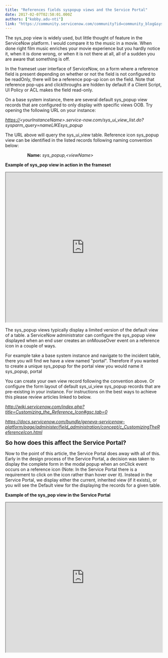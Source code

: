 ```yaml
---
title: "References fields syspopup views and the Service Portal"
date: 2017-02-07T02:58:01.000Z
authors: ["kobby.adu-nti"]
link: "https://community.servicenow.com/community?id=community_blog&sys_id=003d2ae5dbd0dbc01dcaf3231f961932"
---
```

<p>The sys_pop view is widely used, but little thought of feature in the ServiceNow platform. I would compare it to the music in a movie. When done right film music enriches your movie experience but you hardly notice it, when it is done wrong, or when it is not there at all, all of a sudden you are aware that something is off.</p><p></p><p>In the frameset user interface of ServiceNow, on a form where a reference field is present depending on whether or not the field is not configured to be readOnly, there will be a reference pop-up icon on the field. Note that reference pop-ups and clickthroughs are hidden by default if a Client Script, UI Policy or ACL makes the field read-only.</p><p></p><p></p><p>On a base system instance, there are several default sys_popup view records that are configured to only display with specific views OOB. Try opening the following URL on your instance:</p><p></p><p><em><a title="" _jive_internal="true" href="https://" rel="nofollow" target="_blank">https://</a><span>&lt;yourInstanceName&gt;.service-now.com/sys_ui_view_list.do?sysparm_query=nameLIKEsys_popup</span></em></p><p></p><p></p><p></p><p></p><p>The URL above will query the sys_ui_view table. Reference icon sys_popup view can be identified in the listed records following naming convention below:</p><p></p><p>                   <strong>Name:</strong> <em>sys_popup,&lt;viewName&gt;</em></p><p></p><p><strong>Example of sys_pop view in action in the frameset</strong></p><p><iframe id='video_tinymce_8956' style='width: 100%; height: 480px;' src=https://youtube.com/embed/jLnc3wqI2hc?showinfo=0></iframe></p><p></p><p></p><p>The sys_popup views typically display a limited version of the default view of a table. a ServiceNow administrator can configure the sys_popup view displayed when an end user creates an onMouseOver event on a reference icon in a couple of ways.</p><p></p><p></p><p>For example take a base system instance and navigate to the incident table, there you will find we have a view named "portal". Therefore if you wanted to create a unique sys_popup for the portal view you would name it sys_popup, portal</p><p></p><p>You can create your own view record following the convention above. Or configure the form layout of default sys_ui_view sys_popup records that are pre-existing in your instance. For instructions on the best ways to achieve this please review articles linked to below.</p><p></p><p><em><a title="" _jive_internal="true" href="http://wiki.servicenow.com/index.php?title=Customizing_the_Reference_Icon#gsc.tab=0" rel="nofollow" target="_blank">http://wiki.servicenow.com/index.php?title=Customizing_the_Reference_Icon#gsc.tab=0</a></em></p><p></p><p><em><a title="ocs.servicenow.com/bundle/geneva-servicenow-platform/page/administer/field_administration/concept/c_CustomizingTheReferenceIcon.html" href="https://docs.servicenow.com/bundle/geneva-servicenow-platform/page/administer/field_administration/concept/c_CustomizingTheReferenceIcon.html">https://docs.servicenow.com/bundle/geneva-servicenow-platform/page/administer/field_administration/concept/c_CustomizingTheReferenceIcon.html</a><a href="https://docs.servicenow.com/bundle/geneva-servicenow-platform/page/administer/field_administration/concept/c_CustomizingTheReferenceIcon.html" title="https://docs.servicenow.com/bundle/geneva-servicenow-platform/page/administer/field_administration/concept/c_CustomizingTheReferenceIcon.html"> </a></em></p><p></p><p><span style="font-size: 14pt;"><strong>So how does this affect the Service Portal?</strong></span></p><p>Now to the point of this article, the Service Portal does away with all of this. Early in the design process of the Service Portal, a decision was taken to display the complete form in the modal popup when an onClick event occurs on a reference icon (Note: In the Service Portal there is a requirement to click on the icon rather than hover over it). Instead in the Service Portal, we display either the current, inherited view (if it exists), or you will see the Default view for the displaying the records for a given table.</p><p></p><p><strong>Example of the sys_pop view in the Service Portal</strong></p><p><iframe id='video_tinymce_8957' style='width: 100%; height: 480px;' src=https://youtube.com/embed/xtaivMPnpD0?showinfo=0></iframe></p>